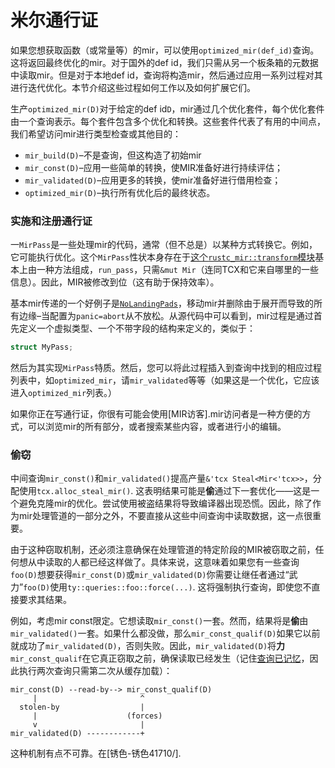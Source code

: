 # 米尔通行证

如果您想获取函数（或常量等）的mir，可以使用`optimized_mir(def_id)`查询。这将返回最终优化的mir。对于国外的def id，我们只需从另一个板条箱的元数据中读取mir。但是对于本地def id，查询将构造mir，然后通过应用一系列过程对其进行迭代优化。本节介绍这些过程如何工作以及如何扩展它们。

生产`optimized_mir(D)`对于给定的def id`D`，mir通过几个优化套件，每个优化套件由一个查询表示。每个套件包含多个优化和转换。这些套件代表了有用的中间点，我们希望访问mir进行类型检查或其他目的：

-   `mir_build(D)`–不是查询，但这构造了初始mir
-   `mir_const(D)`–应用一些简单的转换，使MIR准备好进行持续评估；
-   `mir_validated(D)`–应用更多的转换，使mir准备好进行借用检查；
-   `optimized_mir(D)`–执行所有优化后的最终状态。

### 实施和注册通行证

一`MirPass`是一些处理mir的代码，通常（但不总是）以某种方式转换它。例如，它可能执行优化。这个`MirPass`性状本身存在于[这个`rustc_mir::transform`模块][mirtransform]基本上由一种方法组成，`run_pass`，只需`&mut Mir`（连同TCX和它来自哪里的一些信息）。因此，MIR被修改到位（这有助于保持效率）。

基本mir传递的一个好例子是[`NoLandingPads`]，移动mir并删除由于展开而导致的所有边缘–当配置为`panic=abort`从不放松。从源代码中可以看到，mir过程是通过首先定义一个虚拟类型、一个不带字段的结构来定义的，类似于：

```rust
struct MyPass;
```

然后为其实现`MirPass`特质。然后，您可以将此过程插入到查询中找到的相应过程列表中，如`optimized_mir`，请`mir_validated`等等（如果这是一个优化，它应该进入`optimized_mir`列表。）

如果你正在写通行证，你很有可能会使用[MIR访客].mir访问者是一种方便的方式，可以浏览mir的所有部分，或者搜索某些内容，或者进行小的编辑。

### 偷窃

中间查询`mir_const()`和`mir_validated()`提高产量`&'tcx Steal<Mir<'tcx>>`，分配使用`tcx.alloc_steal_mir()`. 这表明结果可能是**偷**通过下一套优化——这是一个避免克隆mir的优化。尝试使用被盗结果将导致编译器出现恐慌。因此，除了作为mir处理管道的一部分之外，不要直接从这些中间查询中读取数据，这一点很重要。

由于这种窃取机制，还必须注意确保在处理管道的特定阶段的MIR被窃取之前，任何想从中读取的人都已经这样做了。具体来说，这意味着如果您有一些查询`foo(D)`想要获得`mir_const(D)`或`mir_validated(D)`你需要让继任者通过“武力”`foo(D)`使用`ty::queries::foo::force(...)`. 这将强制执行查询，即使您不直接要求其结果。

例如，考虑mir const限定。它想读取`mir_const()`一套。然而，结果将是**偷**由`mir_validated()`一套。如果什么都没做，那么`mir_const_qualif(D)`如果它以前就成功了`mir_validated(D)`，否则失败。因此，`mir_validated(D)`将**力** `mir_const_qualif`在它真正窃取之前，确保读取已经发生（记住[查询已记忆](../query.html)，因此执行两次查询只需第二次从缓存加载）：

```text
mir_const(D) --read-by--> mir_const_qualif(D)
     |                       ^
  stolen-by                  |
     |                    (forces)
     v                       |
mir_validated(D) ------------+
```

这种机制有点不可靠。在[锈色-锈色41710/].

[rust-lang/rust#41710]: https://github.com/rust-lang/rust/issues/41710

[mirtransform]: https://doc.rust-lang.org/nightly/nightly-rustc/rustc_mir/transform/

[`nolandingpads`]: https://doc.rust-lang.org/nightly/nightly-rustc/rustc_mir/transform/no_landing_pads/struct.NoLandingPads.html

[mir visitor]: ./visitor.html
